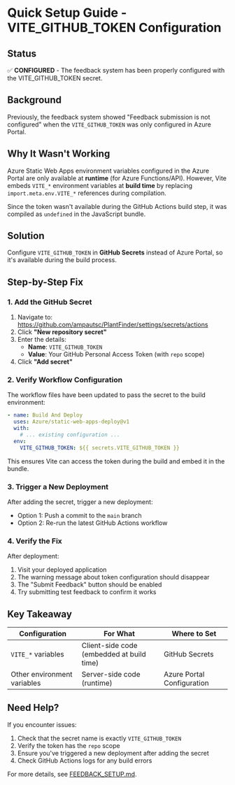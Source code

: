 # Quick Setup Guide - VITE_GITHUB_TOKEN Configuration

## Status

✅ **CONFIGURED** - The feedback system has been properly configured with the VITE_GITHUB_TOKEN secret.

## Background

Previously, the feedback system showed "Feedback submission is not configured" when the `VITE_GITHUB_TOKEN` was only configured in Azure Portal.

## Why It Wasn't Working

Azure Static Web Apps environment variables configured in the Azure Portal are only available at **runtime** (for Azure Functions/API). However, Vite embeds `VITE_*` environment variables at **build time** by replacing `import.meta.env.VITE_*` references during compilation.

Since the token wasn't available during the GitHub Actions build step, it was compiled as `undefined` in the JavaScript bundle.

## Solution

Configure `VITE_GITHUB_TOKEN` in **GitHub Secrets** instead of Azure Portal, so it's available during the build process.

## Step-by-Step Fix

### 1. Add the GitHub Secret

1. Navigate to: https://github.com/ampautsc/PlantFinder/settings/secrets/actions
2. Click **"New repository secret"**
3. Enter the details:
   - **Name**: `VITE_GITHUB_TOKEN`
   - **Value**: Your GitHub Personal Access Token (with `repo` scope)
4. Click **"Add secret"**

### 2. Verify Workflow Configuration

The workflow files have been updated to pass the secret to the build environment:

```yaml
- name: Build And Deploy
  uses: Azure/static-web-apps-deploy@v1
  with:
    # ... existing configuration ...
  env:
    VITE_GITHUB_TOKEN: ${{ secrets.VITE_GITHUB_TOKEN }}
```

This ensures Vite can access the token during the build and embed it in the bundle.

### 3. Trigger a New Deployment

After adding the secret, trigger a new deployment:
- Option 1: Push a commit to the `main` branch
- Option 2: Re-run the latest GitHub Actions workflow

### 4. Verify the Fix

After deployment:
1. Visit your deployed application
2. The warning message about token configuration should disappear
3. The "Submit Feedback" button should be enabled
4. Try submitting test feedback to confirm it works

## Key Takeaway

| Configuration | For What | Where to Set |
|--------------|----------|--------------|
| `VITE_*` variables | Client-side code (embedded at build time) | GitHub Secrets |
| Other environment variables | Server-side code (runtime) | Azure Portal Configuration |

## Need Help?

If you encounter issues:
1. Check that the secret name is exactly `VITE_GITHUB_TOKEN`
2. Verify the token has the `repo` scope
3. Ensure you've triggered a new deployment after adding the secret
4. Check GitHub Actions logs for any build errors

For more details, see [FEEDBACK_SETUP.md](FEEDBACK_SETUP.md).
